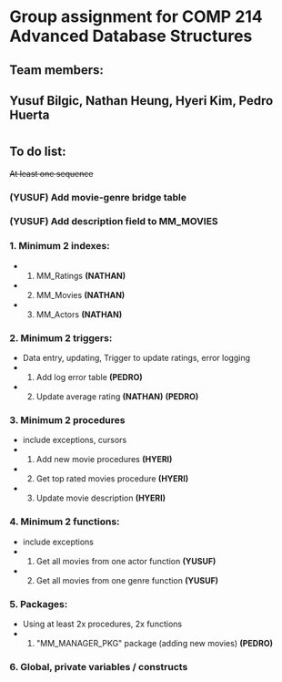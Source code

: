 # Group assignment for COMP 214 Advanced Database Structures
## Team members:
## Yusuf Bilgic, Nathan Heung, Hyeri Kim, Pedro Huerta

#

## To do list:
~~At least one sequence~~
### (YUSUF) Add movie-genre bridge table
### (YUSUF) Add description field to MM_MOVIES
### 1. Minimum 2 indexes:
- 1. MM_Ratings **(NATHAN)**
- 2. MM_Movies **(NATHAN)**
- 3. MM_Actors **(NATHAN)**
### 2. Minimum 2 triggers:
- Data entry, updating, Trigger to update ratings, error logging
- 1. Add log error table **(PEDRO)** 
- 2. Update average rating **(NATHAN)** **(PEDRO)**
### 3. Minimum 2 procedures
- include exceptions, cursors
- 1. Add new movie procedures **(HYERI)**
- 2. Get top rated movies procedure **(HYERI)**
- 3. Update movie description **(HYERI)**
### 4. Minimum 2 functions:
- include exceptions
- 1. Get all movies from one actor function **(YUSUF)**
- 2. Get all movies from one genre function **(YUSUF)**
### 5. Packages:
- Using at least 2x procedures, 2x functions
- 1. "MM_MANAGER_PKG" package (adding new movies) **(PEDRO)** 
### 6. Global, private variables / constructs
